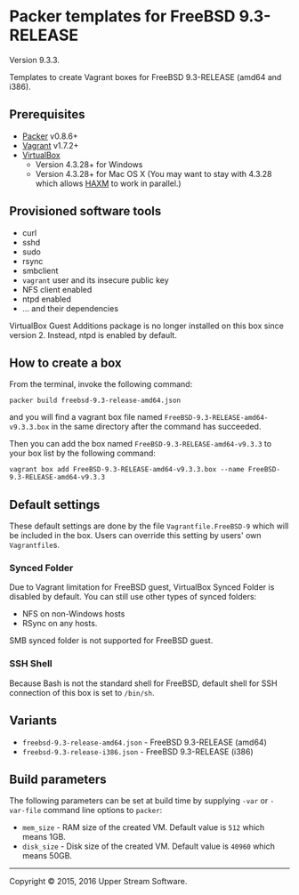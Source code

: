 # Packer templates for FreeBSD 9.3-RELEASE

Version 9.3.3.

Templates to create Vagrant boxes for FreeBSD 9.3-RELEASE (amd64 and i386).

## Prerequisites

* [Packer] v0.8.6+
* [Vagrant] v1.7.2+
* [VirtualBox]
	* Version 4.3.28+ for Windows
	* Version 4.3.28+ for Mac OS X (You may want to stay with 4.3.28 which allows [HAXM] to work in parallel.)

[Packer]: https://www.packer.io/ "Packer by HashiCorp"
[Vagrant]: https://www.vagrantup.com/ "Vagrant"
[VirtualBox]: https://www.virtualbox.org/ "Oracle VM VirtualBox"
[HAXM]: https://software.intel.com/en-us/android/articles/intel-hardware-accelerated-execution-manager
        "Intel&reg; Hardware Accelerated Execution Manager"

## Provisioned software tools

* curl
* sshd
* sudo
* rsync
* smbclient
* `vagrant` user and its insecure public key
* NFS client enabled
* ntpd enabled
* ... and their dependencies

VirtualBox Guest Additions package is no longer installed on this box since version 2.
Instead, ntpd is enabled by default.

## How to create a box

From the terminal, invoke the following command:

	packer build freebsd-9.3-release-amd64.json

and you will find a vagrant box file named `FreeBSD-9.3-RELEASE-amd64-v9.3.3.box`
in the same directory after the command has succeeded.

Then you can add the box named `FreeBSD-9.3-RELEASE-amd64-v9.3.3` to your box list
by the following command:

	vagrant box add FreeBSD-9.3-RELEASE-amd64-v9.3.3.box --name FreeBSD-9.3-RELEASE-amd64-v9.3.3

## Default settings

These default settings are done by the file `Vagrantfile.FreeBSD-9` which will be included in the box.
Users can override this setting by users' own `Vagrantfile`s.

### Synced Folder

Due to Vagrant limitation for FreeBSD guest, VirtualBox Synced Folder is disabled by default.
You can still use other types of synced folders:

* NFS on non-Windows hosts
* RSync on any hosts.

SMB synced folder is not supported for FreeBSD guest.

### SSH Shell

Because Bash is not the standard shell for FreeBSD, default shell for SSH connection of this box
is set to `/bin/sh`.

## Variants

* `freebsd-9.3-release-amd64.json` - FreeBSD 9.3-RELEASE (amd64)
* `freebsd-9.3-release-i386.json` - FreeBSD 9.3-RELEASE (i386)

## Build parameters

The following parameters can be set at build time by supplying `-var` or `-var-file` command line options to `packer`:

* `mem_size` - RAM size of the created VM.  Default value is `512` which means 1GB.
* `disk_size` - Disk size of the created VM.  Default value is `40960` which means 50GB.

- - -

Copyright &copy; 2015, 2016 Upper Stream Software.
